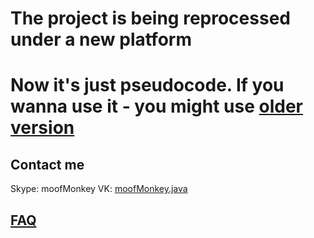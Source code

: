 # The project is being reprocessed under a new platform
# Now it's just pseudocode. If you wanna use it - you might use [older version](https://github.com/Fusion-DotA2/Legacy-Fusion-Scripts)
## Contact me
  Skype: moofMonkey
  VK: [moofMonkey.java](https://new.vk.com/moofmonkey.java)

## [FAQ](https://github.com/MoofMonkey/Fusion-Server/blob/master/README.md#faq)
